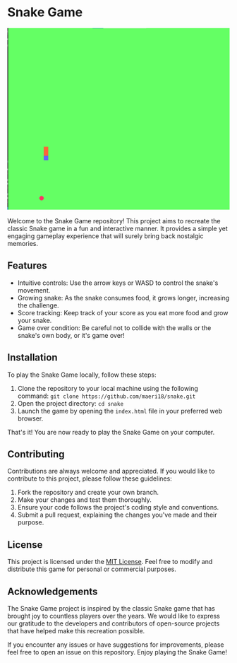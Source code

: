 # Snake Game

![Snake Game](snake_game_screenshot.png)

Welcome to the Snake Game repository! This project aims to recreate the classic Snake game in a fun and interactive manner. It provides a simple yet engaging gameplay experience that will surely bring back nostalgic memories.

## Features

- Intuitive controls: Use the arrow keys or WASD to control the snake's movement.
- Growing snake: As the snake consumes food, it grows longer, increasing the challenge.
- Score tracking: Keep track of your score as you eat more food and grow your snake.
- Game over condition: Be careful not to collide with the walls or the snake's own body, or it's game over!

## Installation

To play the Snake Game locally, follow these steps:

1. Clone the repository to your local machine using the following command:
   `git clone https://github.com/maeri18/snake.git`
2. Open the project directory:
   `cd snake`
3. Launch the game by opening the `index.html` file in your preferred web browser.

That's it! You are now ready to play the Snake Game on your computer.

## Contributing

Contributions are always welcome and appreciated. If you would like to contribute to this project, please follow these guidelines:

1. Fork the repository and create your own branch.
2. Make your changes and test them thoroughly.
3. Ensure your code follows the project's coding style and conventions.
4. Submit a pull request, explaining the changes you've made and their purpose.

## License

This project is licensed under the [MIT License](LICENSE). Feel free to modify and distribute this game for personal or commercial purposes.

## Acknowledgements

The Snake Game project is inspired by the classic Snake game that has brought joy to countless players over the years. We would like to express our gratitude to the developers and contributors of open-source projects that have helped make this recreation possible.

If you encounter any issues or have suggestions for improvements, please feel free to open an issue on this repository. Enjoy playing the Snake Game!

